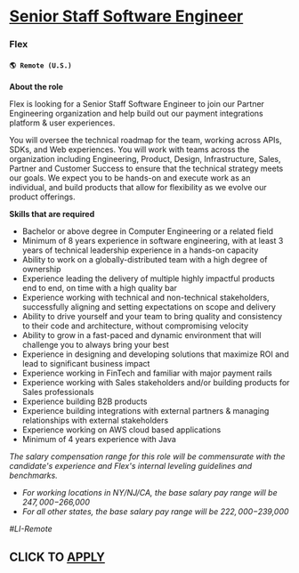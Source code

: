 # [Senior Staff Software Engineer](https://www.remotewlb.com/apply/senior-staff-software-engineer-130790)  
### Flex  
#### `🌎 Remote (U.S.)`  

**About the role**

Flex is looking for a Senior Staff Software Engineer to join our Partner Engineering organization and help build out our payment integrations platform & user experiences.

You will oversee the technical roadmap for the team, working across APIs, SDKs, and Web experiences. You will work with teams across the organization including Engineering, Product, Design, Infrastructure, Sales, Partner and Customer Success to ensure that the technical strategy meets our goals. We expect you to be hands-on and execute work as an individual, and build products that allow for flexibility as we evolve our product offerings.

**Skills that are required**

  * Bachelor or above degree in Computer Engineering or a related field
  * Minimum of 8 years experience in software engineering, with at least 3 years of technical leadership experience in a hands-on capacity
  * Ability to work on a globally-distributed team with a high degree of ownership
  * Experience leading the delivery of multiple highly impactful products end to end, on time with a high quality bar
  * Experience working with technical and non-technical stakeholders, successfully aligning and setting expectations on scope and delivery
  * Ability to drive yourself and your team to bring quality and consistency to their code and architecture, without compromising velocity
  * Ability to grow in a fast-paced and dynamic environment that will challenge you to always bring your best
  * Experience in designing and developing solutions that maximize ROI and lead to significant business impact
  * Experience working in FinTech and familiar with major payment rails 
  * Experience working with Sales stakeholders and/or building products for Sales professionals
  * Experience building B2B products
  * Experience building integrations with external partners & managing relationships with external stakeholders
  * Experience working on AWS cloud based applications
  * Minimum of 4 years experience with Java

_The salary compensation range for this role will be commensurate with the candidate's experience and Flex's internal leveling guidelines and benchmarks._

  * _For working locations in NY/NJ/CA, the base salary pay range will be $247,000-$266,000_
  * _For all other states, the base salary pay range will be $222,000-$239,000_

_#LI-Remote_

  
## CLICK TO [APPLY](https://www.remotewlb.com/apply/senior-staff-software-engineer-130790)

